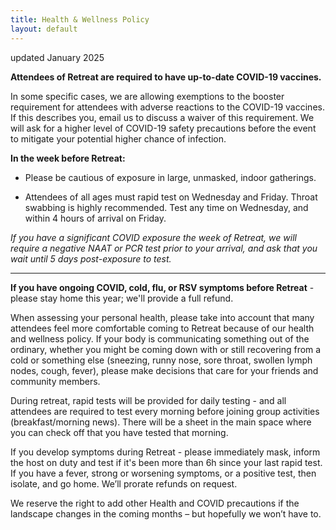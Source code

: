 ```yaml
---
title: Health & Wellness Policy
layout: default
---
```

updated January 2025

**Attendees of Retreat are required to have up-to-date COVID-19 vaccines.**

In some specific cases, we are allowing exemptions to the booster requirement for attendees with adverse reactions to the COVID-19 vaccines. If this describes you, email us to discuss a waiver of this requirement. We will ask for a higher level of COVID-19 safety precautions before the event to mitigate your potential higher chance of infection.

**In the week before Retreat:** 

- Please be cautious of exposure in large, unmasked, indoor gatherings. 

- Attendees of all ages must rapid test on Wednesday and Friday. Throat swabbing is highly recommended. Test any time on Wednesday, and within 4 hours of arrival on  Friday. 

*If you have a significant COVID exposure the week of Retreat, we will require a negative NAAT or PCR test prior to your arrival, and ask that you wait until 5 days post-exposure to test.*
 
----


**If you have ongoing COVID, cold, flu, or RSV symptoms before Retreat** - please stay home this year; we'll provide a full refund. 

When assessing your personal health, please take into account that many attendees feel more comfortable coming to Retreat because of our health and wellness policy. If your body is communicating something out of the ordinary, whether you might be coming down with or still recovering from a cold or something else (sneezing, runny nose, sore throat, swollen lymph nodes, cough, fever), please make decisions that care for your friends and community members.

During retreat, rapid tests will be provided for daily testing - and all attendees are required to test every morning before joining group activities (breakfast/morning news). There will be a sheet in the main space where you can check off that you have tested that morning. 

If you develop symptoms during Retreat - please immediately mask, inform the host on duty and test if it's been more than 6h since your last rapid test. If you have a fever, strong or worsening symptoms, or a positive test, then isolate, and go home. We’ll prorate refunds on request. 

We reserve the right to add other Health and COVID precautions if the landscape changes in the coming months – but hopefully we won’t have to.


